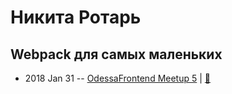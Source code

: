 # Никита Ротарь

## Webpack для самых маленьких
- 2018 Jan 31 -- [OdessaFrontend Meetup 5](https://youtu.be/YgmupTGXkR4)  | [:notebook:](https://www.slideshare.net/odessafrontend/webpack-odessafrontend-meetup-5)  
